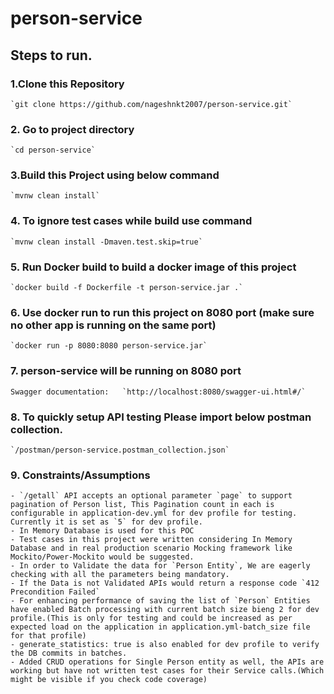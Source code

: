 # person-service

## Steps to run.


  ### 1.Clone this Repository
  
  
    `git clone https://github.com/nageshnkt2007/person-service.git`
    
    
  ### 2. Go to project directory
    `cd person-service`
  ### 3.Build this Project using below command
    `mvnw clean install`
    
    
  ### 4. To ignore test cases while build use command
    `mvnw clean install -Dmaven.test.skip=true`
    
    
  ### 5. Run Docker build to build a docker image of this project
    `docker build -f Dockerfile -t person-service.jar .`
    
    
  ### 6. Use docker run to run this project on 8080 port (make sure no other app is running on the same port)
    `docker run -p 8080:8080 person-service.jar`
    
    
  ### 7. person-service will be running on 8080 port
    Swagger documentation:   `http://localhost:8080/swagger-ui.html#/`
    
    
  ### 8. To quickly setup API testing Please import below postman collection.
    `/postman/person-service.postman_collection.json`
  ### 9. Constraints/Assumptions
    - `/getall` API accepts an optional parameter `page` to support pagination of Person list, This Pagination count in each is configurable in application-dev.yml for dev profile for testing. Currently it is set as `5` for dev profile.
    - In Memory Database is used for this POC
    - Test cases in this project were written considering In Memory Database and in real production scenario Mocking framework like Mockito/Power-Mockito would be suggested.
    - In order to Validate the data for `Person Entity`, We are eagerly checking with all the parameters being mandatory.
    - If the Data is not Validated APIs would return a response code `412 Precondition Failed`
    - For enhancing performance of saving the list of `Person` Entities have enabled Batch processing with current batch size bieng 2 for dev profile.(This is only for testing and could be increased as per expected load on the application in application.yml-batch_size file for that profile)
    - generate_statistics: true is also enabled for dev profile to verify the DB commits in batches.
    - Added CRUD operations for Single Person entity as well, the APIs are working but have not written test cases for their Service calls.(Which might be visible if you check code coverage)
